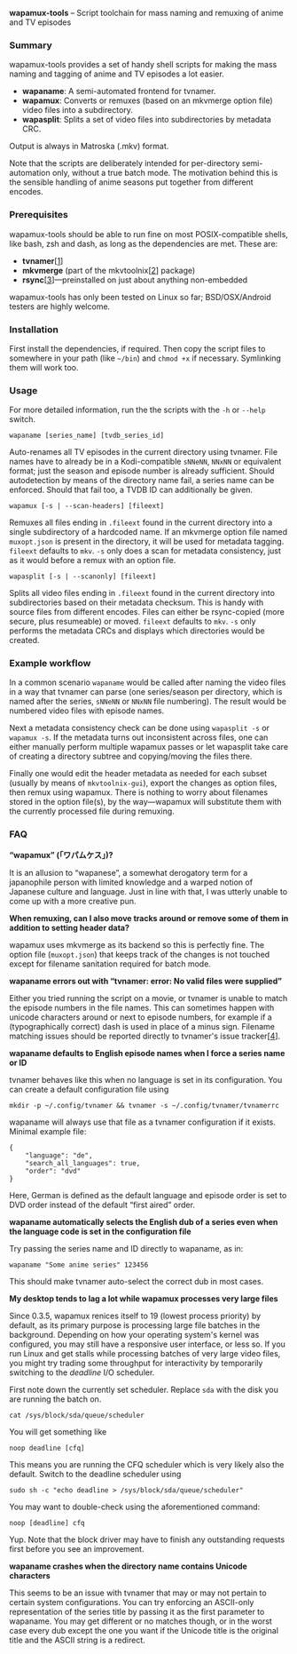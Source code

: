 **wapamux-tools** – Script toolchain for mass naming and remuxing of anime and
TV episodes


### Summary ###

wapamux-tools provides a set of handy shell scripts for making the mass naming
and tagging of anime and TV episodes a lot easier.

* **wapaname**: A semi-automated frontend for tvnamer.
* **wapamux**: Converts or remuxes (based on an mkvmerge option file) video
  files into a subdirectory.
* **wapasplit**: Splits a set of video files into subdirectories by metadata
  CRC.

Output is always in Matroska (.mkv) format.

Note that the scripts are deliberately intended for per-directory
semi-automation only, without a true batch mode. The motivation behind this is
the sensible handling of anime seasons put together from different encodes.


### Prerequisites ###

wapamux-tools should be able to run fine on most POSIX-compatible shells, like
bash, zsh and dash, as long as the dependencies are met. These are:

* **tvnamer**[[1]]
* **mkvmerge** (part of the mkvtoolnix[[2]] package)
* **rsync**[[3]]—preinstalled on just about anything non-embedded

wapamux-tools has only been tested on Linux so far; BSD/OSX/Android testers
are highly welcome.


### Installation ###

First install the dependencies, if required. Then copy the script files to
somewhere in your path (like `~/bin`) and `chmod +x` if necessary.
Symlinking them will work too.


### Usage ###

For more detailed information, run the the scripts with the `-h` or
`--help` switch.

    wapaname [series_name] [tvdb_series_id]

Auto-renames all TV episodes in the current directory using tvnamer. File
names have to already be in a Kodi-compatible `sNNeNN`, `NNxNN` or
equivalent format; just the season and episode number is already sufficient.
Should autodetection by means of the directory name fail, a series name can be
enforced. Should that fail too, a TVDB ID can additionally be given.

    wapamux [-s | --scan-headers] [fileext]

Remuxes all files ending in `.fileext` found in the current directory into
a single subdirectory of a hardcoded name. If an mkvmerge option file named
`muxopt.json` is present in the directory, it will be used for metadata
tagging. `fileext` defaults to `mkv`. `-s` only does a scan for metadata
consistency, just as it would before a remux with an option file.

    wapasplit [-s | --scanonly] [fileext]

Splits all video files ending in `.fileext` found in the current directory
into subdirectories based on their metadata checksum. This is handy with
source files from different encodes. Files can either be rsync-copied (more
secure, plus resumeable) or moved. `fileext` defaults to `mkv`.
`-s` only performs the metadata CRCs and displays which directories would
be created.


### Example workflow ###

In a common scenario `wapaname` would be called after naming the video
files in a way that tvnamer can parse (one series/season per directory, which
is named after the series, `sNNeNN` or `NNxNN` file numbering). The result
would be numbered video files with episode names.

Next a metadata consistency check can be done using `wapasplit -s` or
`wapamux -s`. If the metadata turns out inconsistent across files, one can
either manually perform multiple wapamux passes or let wapasplit take care of
creating a directory subtree and copying/moving the files there.

Finally one would edit the header metadata as needed for each subset (usually
by means of `mkvtoolnix-gui`), export the changes as option files, then
remux using wapamux. There is nothing to worry about filenames stored in the
option file(s), by the way—wapamux will substitute them with the currently
processed file during remuxing.


### FAQ ###

**“wapamux” (「ワパムケス」)?**

It is an allusion to “wapanese”, a somewhat derogatory term for a japanophile
person with limited knowledge and a warped notion of Japanese culture and
language. Just in line with that, I was utterly unable to come up with a more
creative pun.

**When remuxing, can I also move tracks around or remove some of them in
addition to setting header data?**

wapamux uses mkvmerge as its backend so this is perfectly fine. The option
file (`muxopt.json`) that keeps track of the changes is not touched except for
filename sanitation required for batch mode.

**wapaname errors out with “tvnamer: error: No valid files were supplied”**

Either you tried running the script on a movie, or tvnamer is unable to match
the episode numbers in the file names. This can sometimes happen with unicode
characters around or next to episode numbers, for example if a
(typographically correct) dash is used in place of a minus sign. Filename
matching issues should be reported directly to tvnamer's issue tracker[[4]].

**wapaname defaults to English episode names when I force a series name or ID**

tvnamer behaves like this when no language is set in its configuration. You
can create a default configuration file using

    mkdir -p ~/.config/tvnamer && tvnamer -s ~/.config/tvnamer/tvnamerrc

wapaname will always use that file as a tvnamer configuration if it exists.
Minimal example file:

    {
        "language": "de", 
        "search_all_languages": true, 
        "order": "dvd" 
    }

Here, German is defined as the default language and episode order is set to
DVD order instead of the default “first aired” order.

**wapaname automatically selects the English dub of a series even when the
language code is set in the configuration file**

Try passing the series name and ID directly to wapaname, as in:

    wapaname "Some anime series" 123456

This should make tvnamer auto-select the correct dub in most cases.

**My desktop tends to lag a lot while wapamux processes very large files**

Since 0.3.5, wapamux renices itself to 19 (lowest process priority) by
default, as its primary purpose is processing large file batches in the
background. Depending on how your operating system's kernel was configured,
you may still have a responsive user interface, or less so. If you run Linux
and get stalls while processing batches of very large video files, you might
try trading some throughput for interactivity by temporarily switching to the
*deadline* I/O scheduler.

First note down the currently set scheduler. Replace `sda` with the disk you
are running the batch on.

    cat /sys/block/sda/queue/scheduler

You will get something like

    noop deadline [cfq]

This means you are running the CFQ scheduler which is very likely also the
default. Switch to the deadline scheduler using

    sudo sh -c "echo deadline > /sys/block/sda/queue/scheduler"

You may want to double-check using the aforementioned command:

    noop [deadline] cfq

Yup. Note that the block driver may have to finish any outstanding requests
first before you see an improvement.

**wapaname crashes when the directory name contains Unicode characters**

This seems to be an issue with tvnamer that may or may not pertain to certain
system configurations. You can try enforcing an ASCII-only representation of
the series title by passing it as the first parameter to wapaname. You may get
different or no matches though, or in the worst case every dub except the one
you want if the Unicode title is the original title and the ASCII string is a
redirect.


[1]: https://github.com/dbr/tvnamer

[2]: https://mkvtoolnix.download

[3]: https://rsync.samba.org/

[4]: https://github.com/dbr/tvnamer/issues
